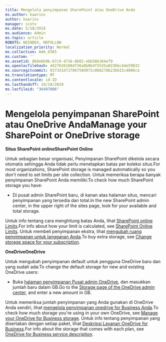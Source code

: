 ```yaml
---
title: Mengelola penyimpanan SharePoint atau OneDrive Anda
ms.author: kaarins
author: kaarins
manager: scotv
ms.date: 5/18/2018
ms.audience: Admin
ms.topic: article
ROBOTS: NOINDEX, NOFOLLOW
localization_priority: Normal
ms.collection: Adm_O365
ms.custom: ''
ms.assetid: 8b0e6b9b-67c9-4716-8602-ebb58b364ef9
ms.openlocfilehash: 4427626108df36a8b8b4f5535a8236bc4de59832
ms.sourcegitcommit: 037331d71f06750d972c0b6278b23bb15c4806ca
ms.translationtype: MT
ms.contentlocale: id-ID
ms.lasthandoff: 10/18/2019
ms.locfileid: "36497086"
---
```

# <a name="manage-your-sharepoint-or-onedrive-storage"></a><span data-ttu-id="cc54e-102">Mengelola penyimpanan SharePoint atau OneDrive Anda</span><span class="sxs-lookup"><span data-stu-id="cc54e-102">Manage your SharePoint or OneDrive storage</span></span>

 <span data-ttu-id="cc54e-103">**Situs SharePoint online**</span><span class="sxs-lookup"><span data-stu-id="cc54e-103">**SharePoint Online**</span></span>
  
<span data-ttu-id="cc54e-104">Untuk sebagian besar organisasi, Penyimpanan SharePoint dikelola secara otomatis sehingga Anda tidak perlu menetapkan batas per koleksi situs.</span><span class="sxs-lookup"><span data-stu-id="cc54e-104">For most organizations, SharePoint storage is managed automatically so you don't need to set limits per site collection.</span></span> <span data-ttu-id="cc54e-105">Untuk memeriksa berapa banyak penyimpanan SharePoint Anda memiliki:</span><span class="sxs-lookup"><span data-stu-id="cc54e-105">To check how much SharePoint storage you have:</span></span>
  
- <span data-ttu-id="cc54e-106">Di pusat admin SharePoint baru, di kanan atas halaman situs, mencari penyimpanan yang tersedia dan total.</span><span class="sxs-lookup"><span data-stu-id="cc54e-106">In the new SharePoint admin center, in the upper right of the sites page, look for your available and total storage.</span></span>
    
<span data-ttu-id="cc54e-107">Untuk info tentang cara menghitung batas Anda, lihat [SharePoint online Limits](https://go.microsoft.com/fwlink/p/?LinkID=856113).</span><span class="sxs-lookup"><span data-stu-id="cc54e-107">For info about how your limit is calculated, see [SharePoint Online Limits](https://go.microsoft.com/fwlink/p/?LinkID=856113).</span></span> <span data-ttu-id="cc54e-108">Untuk membeli penyimpanan ekstra, lihat [mengubah ruang penyimpanan untuk langganan Anda](https://go.microsoft.com/fwlink/?linkid=866428).</span><span class="sxs-lookup"><span data-stu-id="cc54e-108">To buy extra storage, see [Change storage space for your subscription](https://go.microsoft.com/fwlink/?linkid=866428).</span></span>
  
 <span data-ttu-id="cc54e-109">**OneDrive**</span><span class="sxs-lookup"><span data-stu-id="cc54e-109">**OneDrive**</span></span>
  
<span data-ttu-id="cc54e-110">Untuk mengubah penyimpanan default untuk pengguna OneDrive baru dan yang sudah ada:</span><span class="sxs-lookup"><span data-stu-id="cc54e-110">To change the default storage for new and existing OneDrive users:</span></span>
  
- <span data-ttu-id="cc54e-111">Buka [halaman penyimpanan Pusat admin OneDrive](https://admin.onedrive.com/?v=StorageSettings), dan masukkan jumlah baru dalam GB.</span><span class="sxs-lookup"><span data-stu-id="cc54e-111">Go to the [Storage page of the OneDrive admin center](https://admin.onedrive.com/?v=StorageSettings), and enter a new amount in GB.</span></span>
    
<span data-ttu-id="cc54e-112">Untuk memeriksa jumlah penyimpanan yang Anda gunakan di OneDrive Anda sendiri, lihat [mengelola penyimpanan onedrive for Business Anda](https://go.microsoft.com/fwlink/?linkid=866429).</span><span class="sxs-lookup"><span data-stu-id="cc54e-112">To check how much storage you're using in your own OneDrive, see [Manage your OneDrive for Business storage](https://go.microsoft.com/fwlink/?linkid=866429).</span></span> <span data-ttu-id="cc54e-113">Untuk info tentang penyimpanan yang disertakan dengan setiap paket, lihat [Deskripsi Layanan OneDrive for Business](https://go.microsoft.com/fwlink/p/?LinkID=826071).</span><span class="sxs-lookup"><span data-stu-id="cc54e-113">For info about the storage that comes with each plan, see [OneDrive for Business service description](https://go.microsoft.com/fwlink/p/?LinkID=826071).</span></span>
  

